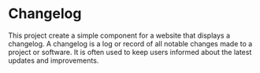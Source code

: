 # Changelog
This project create a simple component for a website that displays a changelog. A changelog is a log or record of all notable changes made to a project or software. It is often used to keep users informed about the latest updates and improvements.
